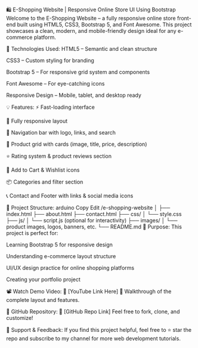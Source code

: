 🛍️ E-Shopping Website | Responsive Online Store UI Using Bootstrap
Welcome to the E-Shopping Website – a fully responsive online store front-end built using HTML5, CSS3, Bootstrap 5, and Font Awesome. This project showcases a clean, modern, and mobile-friendly design ideal for any e-commerce platform.



🔧 Technologies Used:
HTML5 – Semantic and clean structure

CSS3 – Custom styling for branding

Bootstrap 5 – For responsive grid system and components

Font Awesome – For eye-catching icons

Responsive Design – Mobile, tablet, and desktop ready

💡 Features:
⚡ Fast-loading interface

📱 Fully responsive layout

🧭 Navigation bar with logo, links, and search

🛒 Product grid with cards (image, title, price, description)

⭐ Rating system & product reviews section

🎯 Add to Cart & Wishlist icons

📦 Categories and filter section

📞 Contact and Footer with links & social media icons

📁 Project Structure:
arduino
Copy
Edit
/e-shopping-website
│
├── index.html
├── about.html
├── contact.html
├── css/
│   └── style.css
├── js/
│   └── script.js (optional for interactivity)
├── images/
│   └── product images, logos, banners, etc.
└── README.md
🎯 Purpose:
This project is perfect for:

Learning Bootstrap 5 for responsive design

Understanding e-commerce layout structure

UI/UX design practice for online shopping platforms

Creating your portfolio project

📽️ Watch Demo Video:
🔗 [YouTube Link Here]
🎥 Walkthrough of the complete layout and features.

📌 GitHub Repository:
🔗 [GitHub Repo Link]
Feel free to fork, clone, and customize!

🙌 Support & Feedback:
If you find this project helpful, feel free to ⭐ star the repo and subscribe to my channel for more web development tutorials.

